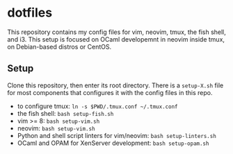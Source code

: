 # dotfiles

This repository contains my config files for vim, neovim, tmux, the fish shell, and i3. This setup is focused on OCaml developemnt in neovim inside tmux, on Debian-based distros or CentOS.

## Setup

Clone this repository, then enter its root directory.
There is a `setup-X.sh` file for most components that configures it with the config files in this repo.

* to configure tmux: `ln -s $PWD/.tmux.conf ~/.tmux.conf`
* the fish shell: `bash setup-fish.sh`
* vim >= 8: `bash setup-vim.sh`
* neovim: `bash setup-vim.sh`
* Python and shell script linters for vim/neovim: `bash setup-linters.sh`
* OCaml and OPAM for XenServer development: `bash setup-opam.sh`
